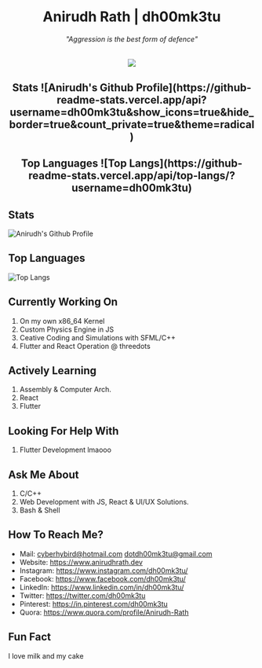 <h1 align=center>Anirudh Rath | dh00mk3tu</h1>
<h6 align=center><i>"Aggression is the best form of defence"</i></h1>
<h3 align=center><a href="https://anirudhrath.dev"> <img src="https://komarev.com/ghpvc/?username=dh00mk3tu&color=green"></a></h1>

<div>
     <div align=left>
          <h2 align=center>
               Stats
               ![Anirudh's Github Profile](https://github-readme-stats.vercel.app/api?username=dh00mk3tu&show_icons=true&hide_border=true&count_private=true&theme=radical)
          </h2>
     </div>
     <div align=right>
          <h2 align=center>
          Top Languages
          ![Top Langs](https://github-readme-stats.vercel.app/api/top-langs/?username=dh00mk3tu)               
          </h2>
     </div>
</div>

##  Stats
![Anirudh's Github Profile](https://github-readme-stats.vercel.app/api?username=dh00mk3tu&show_icons=true&hide_border=true&count_private=true&theme=radical) 

##  Top Languages
![Top Langs](https://github-readme-stats.vercel.app/api/top-langs/?username=dh00mk3tu)
     
##  Currently Working On 
  1. On my own x86_64 Kernel 
  2. Custom Physics Engine in JS
  3. Ceative Coding and Simulations with SFML/C++
  4. Flutter and React Operation @ threedots  
  
##  Actively Learning 
  1. Assembly & Computer Arch. 
  2. React
  3. Flutter
  
##  Looking For Help With 
  1. Flutter Development lmaooo
  
##  Ask Me About 
  1. C/C++
  2. Web Development with JS, React & UI/UX Solutions.
  3. Bash & Shell 
  

     
##  How To Reach Me?
  - Mail: cyberhybird@hotmail.com
           dotdh00mk3tu@gmail.com
  -  Website: <https://www.anirudhrath.dev>
  -  Instagram: <https://www.instagram.com/dh00mk3tu/>
  -  Facebook: <https://www.facebook.com/dh00mk3tu/>
  -  LinkedIn: <https://www.linkedin.com/in/dh00mk3tu/>
  -  Twitter: <https://twitter.com/dh00mk3tu>
  -  Pinterest: <https://in.pinterest.com/dh00mk3tu>
  -  Quora: <https://www.quora.com/profile/Anirudh-Rath>
  
     
##  Fun Fact
   I love milk and my cake



